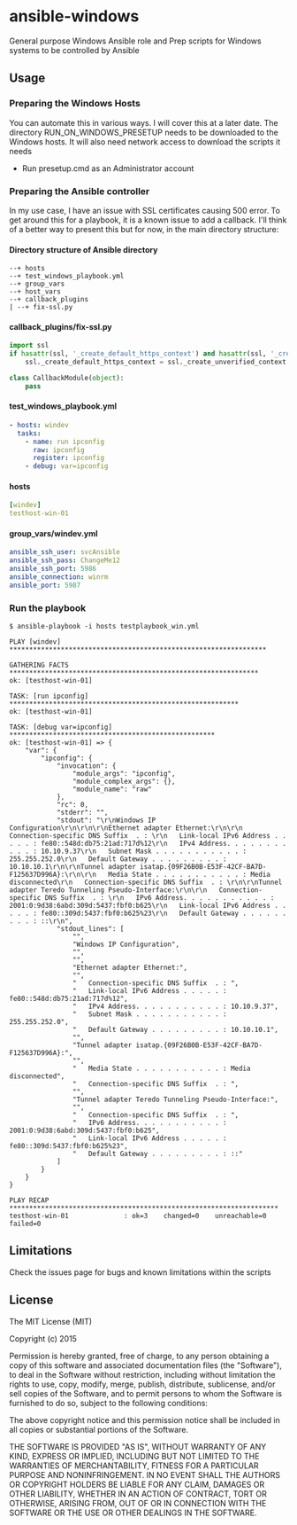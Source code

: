 # ansible-windows
General purpose Windows Ansible role and Prep scripts for Windows systems to be controlled by Ansible

## Usage
### Preparing the Windows Hosts
You can automate this in various ways. I will cover this at a later date.
The directory RUN_ON_WINDOWS_PRESETUP needs to be downloaded to the Windows hosts. It will also need network access to download the scripts it needs
- Run presetup.cmd as an Administrator account

### Preparing the Ansible controller
In my use case, I have an issue with SSL certificates causing 500 error. To get around this for a playbook, it is a known issue to add a callback.
I'll think of a better way to present this but for now, in the main directory structure:

#### Directory structure of Ansible directory
```
--+ hosts
--+ test_windows_playbook.yml
--+ group_vars
--+ host_vars
--+ callback_plugins
| --+ fix-ssl.py
```
#### callback_plugins/fix-ssl.py
```python
import ssl
if hasattr(ssl, '_create_default_https_context') and hasattr(ssl, '_create_unverified_context'):
    ssl._create_default_https_context = ssl._create_unverified_context

class CallbackModule(object):
    pass
```
#### test_windows_playbook.yml
```yaml
- hosts: windev
  tasks:
    - name: run ipconfig
      raw: ipconfig
      register: ipconfig
    - debug: var=ipconfig
```
#### hosts
```yaml
[windev]
testhost-win-01
```
#### group_vars/windev.yml
```yaml
ansible_ssh_user: svcAnsible
ansible_ssh_pass: ChangeMe12
ansible_ssh_port: 5986
ansible_connection: winrm
ansible_port: 5987
```
### Run the playbook
```
$ ansible-playbook -i hosts testplaybook_win.yml 

PLAY [windev] ***************************************************************** 

GATHERING FACTS *************************************************************** 
ok: [testhost-win-01]

TASK: [run ipconfig] ********************************************************** 
ok: [testhost-win-01]

TASK: [debug var=ipconfig] **************************************************** 
ok: [testhost-win-01] => {
    "var": {
        "ipconfig": {
            "invocation": {
                "module_args": "ipconfig", 
                "module_complex_args": {}, 
                "module_name": "raw"
            }, 
            "rc": 0, 
            "stderr": "", 
            "stdout": "\r\nWindows IP Configuration\r\n\r\n\r\nEthernet adapter Ethernet:\r\n\r\n   Connection-specific DNS Suffix  . : \r\n   Link-local IPv6 Address . . . . . : fe80::548d:db75:21ad:717d%12\r\n   IPv4 Address. . . . . . . . . . . : 10.10.9.37\r\n   Subnet Mask . . . . . . . . . . . : 255.255.252.0\r\n   Default Gateway . . . . . . . . . : 10.10.10.1\r\n\r\nTunnel adapter isatap.{09F26B0B-E53F-42CF-BA7D-F125637D996A}:\r\n\r\n   Media State . . . . . . . . . . . : Media disconnected\r\n   Connection-specific DNS Suffix  . : \r\n\r\nTunnel adapter Teredo Tunneling Pseudo-Interface:\r\n\r\n   Connection-specific DNS Suffix  . : \r\n   IPv6 Address. . . . . . . . . . . : 2001:0:9d38:6abd:309d:5437:fbf0:b625\r\n   Link-local IPv6 Address . . . . . : fe80::309d:5437:fbf0:b625%23\r\n   Default Gateway . . . . . . . . . : ::\r\n", 
            "stdout_lines": [
                "", 
                "Windows IP Configuration", 
                "", 
                "", 
                "Ethernet adapter Ethernet:", 
                "", 
                "   Connection-specific DNS Suffix  . : ", 
                "   Link-local IPv6 Address . . . . . : fe80::548d:db75:21ad:717d%12", 
                "   IPv4 Address. . . . . . . . . . . : 10.10.9.37", 
                "   Subnet Mask . . . . . . . . . . . : 255.255.252.0", 
                "   Default Gateway . . . . . . . . . : 10.10.10.1", 
                "", 
                "Tunnel adapter isatap.{09F26B0B-E53F-42CF-BA7D-F125637D996A}:", 
                "", 
                "   Media State . . . . . . . . . . . : Media disconnected", 
                "   Connection-specific DNS Suffix  . : ", 
                "", 
                "Tunnel adapter Teredo Tunneling Pseudo-Interface:", 
                "", 
                "   Connection-specific DNS Suffix  . : ", 
                "   IPv6 Address. . . . . . . . . . . : 2001:0:9d38:6abd:309d:5437:fbf0:b625", 
                "   Link-local IPv6 Address . . . . . : fe80::309d:5437:fbf0:b625%23", 
                "   Default Gateway . . . . . . . . . : ::"
            ]
        }
    }
}

PLAY RECAP ******************************************************************** 
testhost-win-01              : ok=3    changed=0    unreachable=0    failed=0   
```


## Limitations
Check the issues page for bugs and known limitations within the scripts

## License
The MIT License (MIT)

Copyright (c) 2015 

Permission is hereby granted, free of charge, to any person obtaining a copy
of this software and associated documentation files (the "Software"), to deal
in the Software without restriction, including without limitation the rights
to use, copy, modify, merge, publish, distribute, sublicense, and/or sell
copies of the Software, and to permit persons to whom the Software is
furnished to do so, subject to the following conditions:

The above copyright notice and this permission notice shall be included in all
copies or substantial portions of the Software.

THE SOFTWARE IS PROVIDED "AS IS", WITHOUT WARRANTY OF ANY KIND, EXPRESS OR
IMPLIED, INCLUDING BUT NOT LIMITED TO THE WARRANTIES OF MERCHANTABILITY,
FITNESS FOR A PARTICULAR PURPOSE AND NONINFRINGEMENT. IN NO EVENT SHALL THE
AUTHORS OR COPYRIGHT HOLDERS BE LIABLE FOR ANY CLAIM, DAMAGES OR OTHER
LIABILITY, WHETHER IN AN ACTION OF CONTRACT, TORT OR OTHERWISE, ARISING FROM,
OUT OF OR IN CONNECTION WITH THE SOFTWARE OR THE USE OR OTHER DEALINGS IN THE
SOFTWARE.
